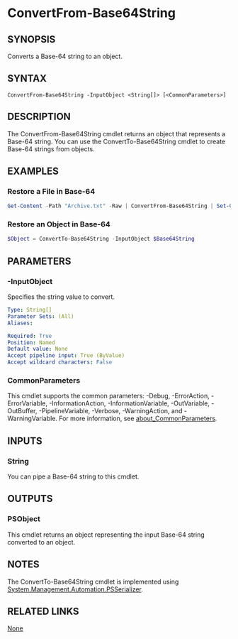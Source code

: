 ﻿---
external help file: PoshToolbox-help.xml
Module Name: PoshToolbox
online version: https://github.com/PoshAJ/PoshToolbox/blob/main/docs/ConvertFrom-Base64String.md
schema: 2.0.0
---

# ConvertFrom-Base64String

## SYNOPSIS
Converts a Base-64 string to an object.

## SYNTAX

```
ConvertFrom-Base64String -InputObject <String[]> [<CommonParameters>]
```

## DESCRIPTION
The ConvertFrom-Base64String cmdlet returns an object that represents a Base-64 string. You can use the ConvertTo-Base64String cmdlet to create Base-64 strings from objects.

## EXAMPLES

### Restore a File in Base-64
```powershell
Get-Content -Path "Archive.txt" -Raw | ConvertFrom-Base64String | Set-Content -Path "Archive.zip" -Encoding Byte
```

### Restore an Object in Base-64
```powershell
$Object = ConvertTo-Base64String -InputObject $Base64String
```

## PARAMETERS

### -InputObject
Specifies the string value to convert.

```yaml
Type: String[]
Parameter Sets: (All)
Aliases:

Required: True
Position: Named
Default value: None
Accept pipeline input: True (ByValue)
Accept wildcard characters: False
```

### CommonParameters
This cmdlet supports the common parameters: -Debug, -ErrorAction, -ErrorVariable, -InformationAction, -InformationVariable, -OutVariable, -OutBuffer, -PipelineVariable, -Verbose, -WarningAction, and -WarningVariable. For more information, see [about_CommonParameters](http://go.microsoft.com/fwlink/?LinkID=113216).

## INPUTS

### String
You can pipe a Base-64 string to this cmdlet.

## OUTPUTS

### PSObject
This cmdlet returns an object representing the input Base-64 string converted to an object.

## NOTES
The ConvertTo-Base64String cmdlet is implemented using [System.Management.Automation.PSSerializer](https://learn.microsoft.com/en-us/dotnet/api/system.management.automation.psserializer).

## RELATED LINKS

[None]()
